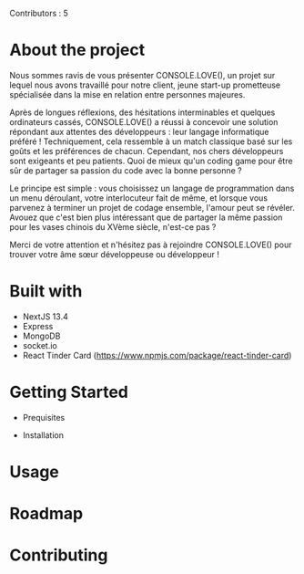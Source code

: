 Contributors : 5

# About the project

Nous sommes ravis de vous présenter CONSOLE.LOVE(), un projet sur lequel nous avons travaillé pour notre client,  jeune start-up prometteuse spécialisée dans la mise en relation entre personnes majeures.

Après de longues réflexions, des hésitations interminables et quelques ordinateurs cassés, CONSOLE.LOVE() a réussi à concevoir une solution répondant aux attentes des développeurs : leur langage informatique préféré ! Techniquement, cela ressemble à un match classique basé sur les goûts et les préférences de chacun. Cependant, nos chers développeurs sont exigeants et peu patients. Quoi de mieux qu'un coding game pour être sûr de partager sa passion du code avec la bonne personne ?

Le principe est simple : vous choisissez un langage de programmation dans un menu déroulant, votre interlocuteur fait de même, et lorsque vous parvenez à terminer un projet de codage ensemble, l'amour peut se révéler. Avouez que c'est bien plus intéressant que de partager la même passion pour les vases chinois du XVème siècle, n'est-ce pas ?

Merci de votre attention et n'hésitez pas à rejoindre CONSOLE.LOVE() pour trouver votre âme sœur développeuse ou développeur !

# Built with
- NextJS 13.4
- Express
- MongoDB
- socket.io
- React Tinder Card (https://www.npmjs.com/package/react-tinder-card)

# Getting Started
- Prequisites
    
    
    
- Installation

# Usage

# Roadmap

# Contributing
 
# 
